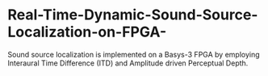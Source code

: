 # Real-Time-Dynamic-Sound-Source-Localization-on-FPGA-
Sound source localization is implemented on a Basys-3 FPGA by employing Interaural Time Difference (ITD) and Amplitude driven Perceptual Depth.
